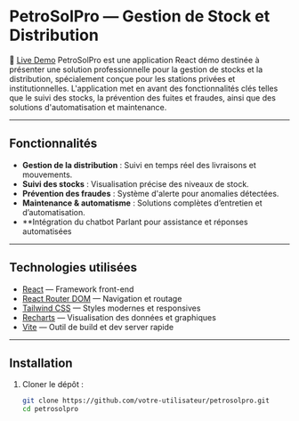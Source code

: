 # PetroSolPro — Gestion de Stock et Distribution
🚀 [Live Demo](https://aza-petro.netlify.app/)
PetroSolPro est une application React démo destinée à présenter une solution professionnelle pour la gestion de stocks et la distribution, spécialement conçue pour les stations privées et institutionnelles. L'application met en avant des fonctionnalités clés telles que le suivi des stocks, la prévention des fuites et fraudes, ainsi que des solutions d'automatisation et maintenance.

---

## Fonctionnalités

- **Gestion de la distribution** : Suivi en temps réel des livraisons et mouvements.
- **Suivi des stocks** : Visualisation précise des niveaux de stock.
- **Prévention des fraudes** : Système d'alerte pour anomalies détectées.
- **Maintenance & automatisme** : Solutions complètes d’entretien et d’automatisation.
- **Intégration du chatbot Parlant pour assistance et réponses automatisées

---

## Technologies utilisées

- [React](https://reactjs.org/) — Framework front-end
- [React Router DOM](https://reactrouter.com/) — Navigation et routage
- [Tailwind CSS](https://tailwindcss.com/) — Styles modernes et responsives
- [Recharts](https://recharts.org/) — Visualisation des données et graphiques
- [Vite](https://vitejs.dev/) — Outil de build et dev server rapide

---

## Installation

1. Cloner le dépôt :
   ```bash
   git clone https://github.com/votre-utilisateur/petrosolpro.git
   cd petrosolpro
